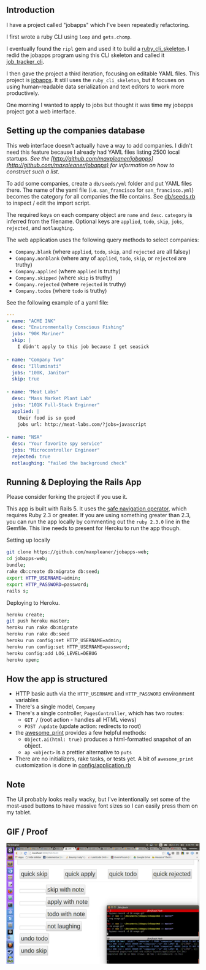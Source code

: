 ## Introduction

I have a project called "jobapps" which I've been repeatedly refactoring.

I first wrote a ruby CLI using `loop` and `gets.chomp`.

I eventually found the `ripl` gem and used it to build a [ruby_cli_skeleton](http://github.com/maxpleaner/ruby_cli_skeleton). I redid the jobapps program using this CLI skeleton and called it [job_tracker_cli](http://github.com/maxpleaner/job_tracker_cli).

I then gave the project a third iteration, focusing on editable YAML files. This project is [jobapps](http://github.com/maxpleaner/jobapps). It still uses the `ruby_cli_skeleton`, but it focuses on using human-readable data serialization and text editors to work more productively. 

One morning I wanted to apply to jobs but thought it was time my jobapps project got a web interface.

## Setting up the companies database

This web interface doesn't actually have a way to add companies.  I didn't need this feature because I already had YAML files listing 2500 local startups. _See the [http://github.com/maxpleaner/jobapps](http://github.com/maxpleaner/jobapps) for information on how to construct such a list_.

To add some companies, create a `db/seeds/yml` folder and put YAML files there. The name of the yaml file (i.e. `san_francisco` for `san_francisco.yml`) becomes the category for all companies the file contains. See [db/seeds.rb](db/seeds.rb) to inspect / edit the import script.

The required keys on each company object are `name` and `desc`. `category` is inferred from the filename. Optional keys are `applied`, `todo`, `skip`, `jobs`, `rejected`, and `notlaughing`. 

The web application uses the following query methods to select companies:  
- `Company.blank` (where `applied`, `todo`, `skip`, and `rejected` are all falsey)
- `Company.nonblank` (where any of `applied`, `todo`, `skip`, or `rejected` are truthy)
- `Company.applied` (where `applied` is truthy)
- `Company.skipped` (where `skip` is truthy)
- `Company.rejected` (where `rejected` is truthy)
- `Company.todos` (where `todo` is truthy)

See the following example of a yaml file:

```yml
---
- name: "ACME INK"
  desc: "Environmentally Conscious Fishing"
  jobs: "90K Mariner"
  skip: |
    I didn't apply to this job because I get seasick

- name: "Company Two"
  desc: "Illuminati"
  jobs: "100K, Janitor"
  skip: true

- name: "Meat Labs"
  desc: "Mass Market Plant Lab"
  jobs: "101K Full-Stack Enginner"
  applied: |
    their food is so good
    jobs url: http://meat-labs.com/?jobs=javascript

- name: "NSA"
  desc: "Your favorite spy service"
  jobs: "Microcontroller Engineer"
  rejected: true
  notlaughing: "failed the background check"
```

## Running & Deploying the Rails App

Please consider forking the project if you use it.

This app is built with Rails 5. It uses the [safe navigation operator](https://bugs.ruby-lang.org/issues/11537), which requires Ruby 2.3 or greater. If you are using something greater than 2.3, you can run the app locally by commenting out the `ruby 2.3.0` line in the Gemfile. This line needs to present for Heroku to run the app though.

Setting up locally

```sh
git clone https://github.com/maxpleaner/jobapps-web;
cd jobapps-web;
bundle;
rake db:create db:migrate db:seed;
export HTTP_USERNAME=admin;
export HTTP_PASSWORD=password;
rails s;

```

Deploying to Heroku.

```sh
heroku create;
git push heroku master;
heroku run rake db:migrate
heroku run rake db:seed
heroku run config:set HTTP_USERNAME=admin;
heroku run config:set HTTP_USERNAME=password;
heroku config:add LOG_LEVEL=DEBUG
heroku open;
```

## How the app is structured

- HTTP basic auth via the `HTTP_USERNAME` and `HTTP_PASSWORD` environment variables
- There's a single model, `Company`
- There's a single controller, `PagesController`, which has two routes:
  - `GET /` (root action - handles all HTML views)
  - `POST /update` (update action: redirects to root)
- the [awesome_print](https://github.com/michaeldv/awesome_print) provides a few helpful methods:
  - `Object.ai(html: true)` produces a html-formatted snapshot of an object.
  - `ap <object>` is a prettier alternative to `puts`
- There are no initializers, rake tasks, or tests yet. A bit of `awesome_print` customization is done in [config/application.rb](config/application.rb)

## Note

The UI probably looks really wacky, but I've intentionally set some of the most-used buttons to have massive font sizes so I can easily press them on my tablet.


## GIF / Proof

![usage gif](https://raw.githubusercontent.com/maxpleaner/jobapps-web/master/usage.gif)